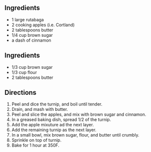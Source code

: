 ## Ingredients
- 1 large rutabaga
- 2 cooking apples (i.e. Cortland)
- 2 tablespoons butter
- 1/4 cup brown sugar
- a dash of cinnamon

## Ingredients
- 1/3 cup brown sugar
- 1/3 cup flour
- 2 tablespoons butter

## Directions
1. Peel and dice the turnip, and boil until tender.
1. Drain, and mash with butter.
1. Peel and slice the apples, and mix with brown sugar and cinnamon.
1. In a greased baking dish, spread 1/2 of the turnip.
1. Add the apple mixuture ad the next layer.
1. Add the remaining turnip as the next layer.
1. In a small bowl, mix brown sugar, flour, and butter until crumbly.
1. Sprinkle on top of turnip.
1. Bake for 1 hour at 350F.

